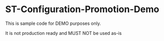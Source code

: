 # ST-Configuration-Promotion-Demo

This is sample code for DEMO purposes only. 

It is not production ready and MUST NOT be used as-is


